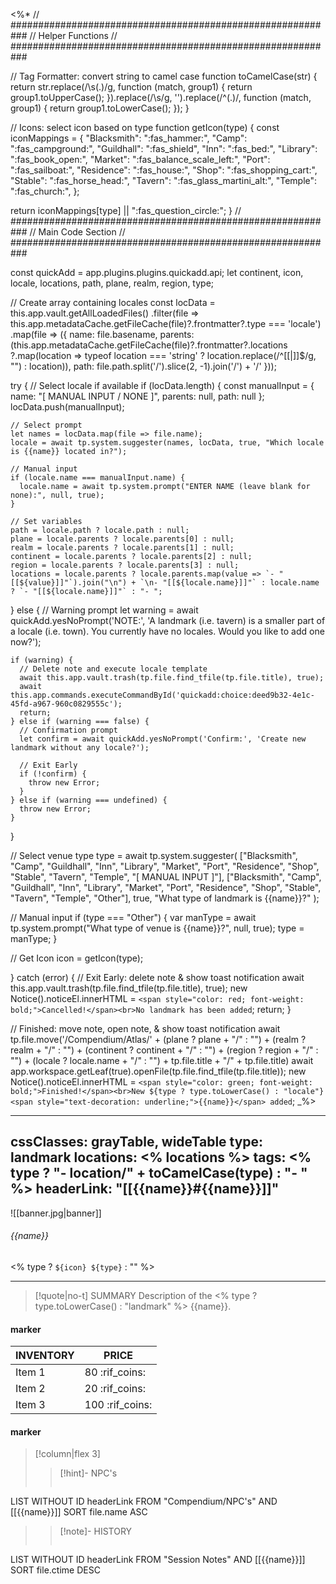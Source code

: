 <%*
// ###########################################################
//                        Helper Functions
// ###########################################################

// Tag Formatter: convert string to camel case
function toCamelCase(str) {
  return str.replace(/\s(.)/g, function (match, group1) {
    return group1.toUpperCase();
  }).replace(/\s/g, '').replace(/^(.)/, function (match, group1) {
    return group1.toLowerCase();
  });
}

// Icons: select icon based on type
function getIcon(type) {
  const iconMappings = {
    "Blacksmith": ":fas_hammer:",
    "Camp": ":fas_campground:",
    "Guildhall": ":fas_shield",
    "Inn": ":fas_bed:",
    "Library": ":fas_book_open:",
    "Market": ":fas_balance_scale_left:",
    "Port": ":fas_sailboat:",
    "Residence": ":fas_house:",
    "Shop": ":fas_shopping_cart:",
    "Stable": ":fas_horse_head:",
    "Tavern": ":fas_glass_martini_alt:",
    "Temple": ":fas_church:",
  };

  return iconMappings[type] || ":fas_question_circle:";
}
// ###########################################################
//                        Main Code Section
// ###########################################################

const quickAdd = app.plugins.plugins.quickadd.api;
let continent, icon, locale, locations, path, plane, realm, region, type;

// Create array containing locales
const locData = this.app.vault.getAllLoadedFiles()
  .filter(file => this.app.metadataCache.getFileCache(file)?.frontmatter?.type === 'locale')
  .map(file => ({
    name: file.basename,
    parents: (this.app.metadataCache.getFileCache(file)?.frontmatter?.locations
      ?.map(location => typeof location === 'string' ? location.replace(/^\[\[|\]\]$/g, "") : location)),
    path: file.path.split('/').slice(2, -1).join('/') + '/'
  }));

try {
  // Select locale if available
  if (locData.length) {
    const manualInput = {
      name: "[ MANUAL INPUT / NONE ]",
      parents: null,
      path: null
    };
    locData.push(manualInput);

    // Select prompt
    let names = locData.map(file => file.name);
    locale = await tp.system.suggester(names, locData, true, "Which locale is {{name}} located in?");

    // Manual input
    if (locale.name === manualInput.name) {
      locale.name = await tp.system.prompt("ENTER NAME (leave blank for none):", null, true);
    }

    // Set variables
    path = locale.path ? locale.path : null;
    plane = locale.parents ? locale.parents[0] : null;
    realm = locale.parents ? locale.parents[1] : null;
    continent = locale.parents ? locale.parents[2] : null;
    region = locale.parents ? locale.parents[3] : null;
    locations = locale.parents ? locale.parents.map(value => `- "[[${value}]]"`).join("\n") + `\n- "[[${locale.name}]]"` : locale.name ? `- "[[${locale.name}]]"` : "- ";
  } else {
    // Warning prompt
    let warning = await quickAdd.yesNoPrompt('NOTE:', 'A landmark (i.e. tavern) is a smaller part of a locale (i.e. town). You currently have no locales. Would you like to add one now?');

    if (warning) {
      // Delete note and execute locale template
      await this.app.vault.trash(tp.file.find_tfile(tp.file.title), true);
      await this.app.commands.executeCommandById('quickadd:choice:deed9b32-4e1c-45fd-a967-960c0829555c');
      return;
    } else if (warning === false) {
      // Confirmation prompt
      let confirm = await quickAdd.yesNoPrompt('Confirm:', 'Create new landmark without any locale?');

      // Exit Early
      if (!confirm) {
        throw new Error;
      }
    } else if (warning === undefined) {
      throw new Error;
    }
  }

  // Select venue type
  type = await tp.system.suggester(
    ["Blacksmith", "Camp", "Guildhall", "Inn", "Library", "Market", "Port", "Residence", "Shop", "Stable", "Tavern", "Temple", "[ MANUAL INPUT ]"],
    ["Blacksmith", "Camp", "Guildhall", "Inn", "Library", "Market", "Port", "Residence", "Shop", "Stable", "Tavern", "Temple", "Other"],
    true,
    "What type of landmark is {{name}}?"
  );

  // Manual input
  if (type === "Other") {
    var manType = await tp.system.prompt("What type of venue is {{name}}?", null, true);
    type = manType;
  }

  // Get Icon
  icon = getIcon(type);

} catch (error) {
  // Exit Early: delete note & show toast notification
  await this.app.vault.trash(tp.file.find_tfile(tp.file.title), true);
  new Notice().noticeEl.innerHTML = `<span style="color: red; font-weight: bold;">Cancelled!</span><br>No landmark has been added`;
  return;
}

// Finished: move note, open note, & show toast notification
await tp.file.move('/Compendium/Atlas/' + (plane ? plane + "/" : "") + (realm ? realm + "/" : "") + (continent ? continent + "/" : "") + (region ? region + "/" : "") + (locale ? locale.name + "/" : "") + tp.file.title + "/" + tp.file.title)
await app.workspace.getLeaf(true).openFile(tp.file.find_tfile(tp.file.title));
new Notice().noticeEl.innerHTML = `<span style="color: green; font-weight: bold;">Finished!</span><br>New ${type ? type.toLowerCase() : "locale"} <span style="text-decoration: underline;">{{name}}</span> added`;
_%>

---
cssClasses: grayTable, wideTable
type: landmark
locations:
<% locations %>
tags:
<% type ? "- location/" + toCamelCase(type) : "- " %>
headerLink: "[[{{name}}#{{name}}]]"
---

![[banner.jpg|banner]]
###### {{name}}
<span class="sub2"><% type ? `${icon} ${type}` : "" %></span>
___

> [!quote|no-t] SUMMARY
>Description of the <% type ? type.toLowerCase() : "landmark" %> {{name}}.

#### marker
| INVENTORY                  | PRICE |
| -------------------------- | ----- |
| Item 1 | 80 <span class="goldcoin">:rif_coins:</span>  |
| Item 2 | 20 <span class="silvercoin">:rif_coins:</span>   |
| Item 3 | 100 <span class="coppercoin">:rif_coins:</span>  |

<span class="clearfix"></span>

#### marker
> [!column|flex 3]
>> [!hint]-  NPC's
>> ```dataview
LIST WITHOUT ID headerLink
FROM "Compendium/NPC's" AND [[{{name}}]]
SORT file.name ASC
>
>> [!note]- HISTORY
>>```dataview
LIST WITHOUT ID headerLink
FROM "Session Notes" AND [[{{name}}]]
SORT file.ctime DESC